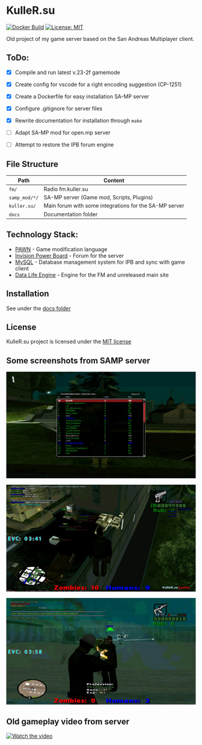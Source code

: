 # KulleR.su

[![Docker Build](https://github.com/2rage/kuller_su/actions/workflows/docker-build.yml/badge.svg)](https://github.com/2rage/kuller_su/actions/workflows/docker-build.yml)
[![License: MIT](https://img.shields.io/badge/License-MIT-yellow.svg)](https://opensource.org/licenses/MIT)

Old project of my game server based on the San Andreas Multiplayer client.

## ToDo:
- [x] Compile and run latest v.23-2f gamemode
- [x] Create config for vscode for a right encoding suggestion (CP-1251)
- [x] Create a Dockerfile for easy installation SA-MP server
- [x] Configure .gitignore for server files
- [x] Rewrite documentation for installation through ```make```
- [ ] Adapt SA-MP mod for open.mp server
- [ ] Attempt to restore the IPB forum engine



## File Structure

| Path | Content |
| ---- | ------- |
| `fm/` | Radio fm.kuller.su |
| `samp_mod/*/` | SA-MP server (Game mod, Scripts, Plugins) |
| `kuller.su/` | Main forum with some integrations for the SA-MP server |
|  `docs` | Documentation folder


## Technology Stack:

- [PAWN](https://github.com/pawn-lang/compiler) - Game modification language
- [Invision Power Board](https://invisioncommunity.com/files/) - Forum for the server
- [MySQL](https://www.mysql.com) - Database management system for IPB and sync with game client
- [Data Life Engine](https://dle-news.ru) - Engine for the FM and unreleased main site

## Installation

See under the [docs folder](docs/installation.md)


## License

KulleR.su project is licensed under the [MIT license](LICENSE)


## Some screenshots from SAMP server

![server release date](img/image1.png)

![gameplay](img/image2.png)

![gameplay](img/image3.png)


## Old gameplay video from server

[![Watch the video](https://img.youtube.com/vi/9pzrdIPB-g8/0.jpg)](https://youtu.be/9pzrdIPB-g8)


